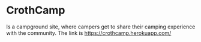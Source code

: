 # CrothCamp
Is a campground site, where campers get to share their camping experience with the community.
The link is https://crothcamp.herokuapp.com/
